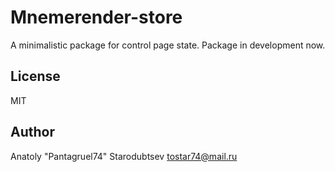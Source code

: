 # Mnemerender-store
A minimalistic package for control page state. Package in development now.


## License
MIT


## Author
Anatoly "Pantagruel74" Starodubtsev 
tostar74@mail.ru